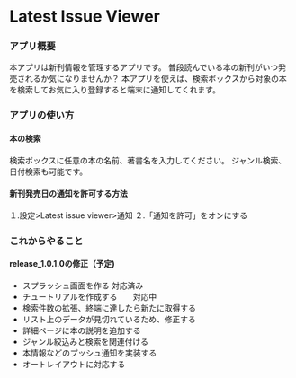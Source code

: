 # Latest Issue Viewer

### アプリ概要
本アプリは新刊情報を管理するアプリです。
普段読んでいる本の新刊がいつ発売されるか気になりませんか？
本アプリを使えば、検索ボックスから対象の本を検索してお気に入り登録すると端末に通知してくれます。

### アプリの使い方
#### 本の検索
検索ボックスに任意の本の名前、著書名を入力してください。
ジャンル検索、日付検索も可能です。

#### 新刊発売日の通知を許可する方法
１.設定>Latest issue viewer>通知
２.「通知を許可」をオンにする

### これからやること

#### release_1.0.1.0の修正（予定)
<ul>
<li>スプラッシュ画面を作る 対応済み</li>
<li>チュートリアルを作成する　　対応中</li>
<li>検索件数の拡張、終端に達したら新たに取得する</li>
<li>リスト上のデータが見切れているため、修正する</li>
<li>詳細ページに本の説明を追加する</li>
<li>ジャンル絞込みと検索を関連付ける</li>
<li>本情報などのプッシュ通知を実装する</li>
<li>オートレイアウトに対応する</li>
</ul>
